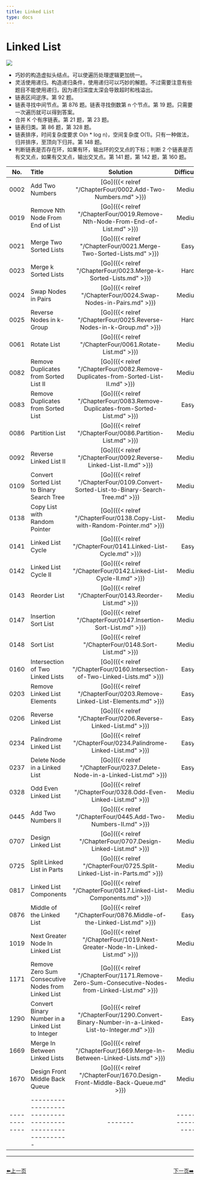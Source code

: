 ```yaml
---
title: Linked List
type: docs
---
```


# Linked List

![](https://img.halfrost.com/Leetcode/Linked_List.png)


- 巧妙的构造虚拟头结点。可以使遍历处理逻辑更加统一。
- 灵活使用递归。构造递归条件，使用递归可以巧妙的解题。不过需要注意有些题目不能使用递归，因为递归深度太深会导致超时和栈溢出。
- 链表区间逆序。第 92 题。
- 链表寻找中间节点。第 876 题。链表寻找倒数第 n 个节点。第 19 题。只需要一次遍历就可以得到答案。
- 合并 K 个有序链表。第 21 题，第 23 题。
- 链表归类。第 86 题，第 328 题。
- 链表排序，时间复杂度要求 O(n * log n)，空间复杂度 O(1)。只有一种做法，归并排序，至顶向下归并。第 148 题。
- 判断链表是否存在环，如果有环，输出环的交叉点的下标；判断 2 个链表是否有交叉点，如果有交叉点，输出交叉点。第 141 题，第 142 题，第 160 题。




| No.      | Title | Solution | Difficulty | TimeComplexity | SpaceComplexity |Favorite| Acceptance |
|:--------:|:------- | :--------: | :----------: | :----: | :-----: | :-----: |:-----: |
|0002|Add Two Numbers|[Go]({{< relref "/ChapterFour/0002.Add-Two-Numbers.md" >}})|Medium| O(n)| O(1)||35.2%|
|0019|Remove Nth Node From End of List|[Go]({{< relref "/ChapterFour/0019.Remove-Nth-Node-From-End-of-List.md" >}})|Medium| O(n)| O(1)||35.6%|
|0021|Merge Two Sorted Lists|[Go]({{< relref "/ChapterFour/0021.Merge-Two-Sorted-Lists.md" >}})|Easy| O(log n)| O(1)||55.7%|
|0023|Merge k Sorted Lists|[Go]({{< relref "/ChapterFour/0023.Merge-k-Sorted-Lists.md" >}})|Hard| O(log n)| O(1)|❤️|42.2%|
|0024|Swap Nodes in Pairs|[Go]({{< relref "/ChapterFour/0024.Swap-Nodes-in-Pairs.md" >}})|Medium| O(n)| O(1)||52.7%|
|0025|Reverse Nodes in k-Group|[Go]({{< relref "/ChapterFour/0025.Reverse-Nodes-in-k-Group.md" >}})|Hard| O(log n)| O(1)|❤️|44.4%|
|0061|Rotate List|[Go]({{< relref "/ChapterFour/0061.Rotate-List.md" >}})|Medium| O(n)| O(1)||31.6%|
|0082|Remove Duplicates from Sorted List II|[Go]({{< relref "/ChapterFour/0082.Remove-Duplicates-from-Sorted-List-II.md" >}})|Medium| O(n)| O(1)||39.0%|
|0083|Remove Duplicates from Sorted List|[Go]({{< relref "/ChapterFour/0083.Remove-Duplicates-from-Sorted-List.md" >}})|Easy| O(n)| O(1)||46.3%|
|0086|Partition List|[Go]({{< relref "/ChapterFour/0086.Partition-List.md" >}})|Medium| O(n)| O(1)|❤️|43.1%|
|0092|Reverse Linked List II|[Go]({{< relref "/ChapterFour/0092.Reverse-Linked-List-II.md" >}})|Medium| O(n)| O(1)|❤️|40.3%|
|0109|Convert Sorted List to Binary Search Tree|[Go]({{< relref "/ChapterFour/0109.Convert-Sorted-List-to-Binary-Search-Tree.md" >}})|Medium| O(log n)| O(n)||49.9%|
|0138|Copy List with Random Pointer|[Go]({{< relref "/ChapterFour/0138.Copy-List-with-Random-Pointer.md" >}})|Medium||||39.6%|
|0141|Linked List Cycle|[Go]({{< relref "/ChapterFour/0141.Linked-List-Cycle.md" >}})|Easy| O(n)| O(1)|❤️|42.3%|
|0142|Linked List Cycle II|[Go]({{< relref "/ChapterFour/0142.Linked-List-Cycle-II.md" >}})|Medium| O(n)| O(1)|❤️|39.4%|
|0143|Reorder List|[Go]({{< relref "/ChapterFour/0143.Reorder-List.md" >}})|Medium| O(n)| O(1)|❤️|40.3%|
|0147|Insertion Sort List|[Go]({{< relref "/ChapterFour/0147.Insertion-Sort-List.md" >}})|Medium| O(n)| O(1)|❤️|44.2%|
|0148|Sort List|[Go]({{< relref "/ChapterFour/0148.Sort-List.md" >}})|Medium| O(n log n)| O(n)|❤️|45.9%|
|0160|Intersection of Two Linked Lists|[Go]({{< relref "/ChapterFour/0160.Intersection-of-Two-Linked-Lists.md" >}})|Easy| O(n)| O(1)|❤️|42.7%|
|0203|Remove Linked List Elements|[Go]({{< relref "/ChapterFour/0203.Remove-Linked-List-Elements.md" >}})|Easy| O(n)| O(1)||39.1%|
|0206|Reverse Linked List|[Go]({{< relref "/ChapterFour/0206.Reverse-Linked-List.md" >}})|Easy| O(n)| O(1)||64.9%|
|0234|Palindrome Linked List|[Go]({{< relref "/ChapterFour/0234.Palindrome-Linked-List.md" >}})|Easy| O(n)| O(1)||40.3%|
|0237|Delete Node in a Linked List|[Go]({{< relref "/ChapterFour/0237.Delete-Node-in-a-Linked-List.md" >}})|Easy| O(n)| O(1)||66.4%|
|0328|Odd Even Linked List|[Go]({{< relref "/ChapterFour/0328.Odd-Even-Linked-List.md" >}})|Medium| O(n)| O(1)||56.9%|
|0445|Add Two Numbers II|[Go]({{< relref "/ChapterFour/0445.Add-Two-Numbers-II.md" >}})|Medium| O(n)| O(n)||56.1%|
|0707|Design Linked List|[Go]({{< relref "/ChapterFour/0707.Design-Linked-List.md" >}})|Medium| O(n)| O(1)||25.8%|
|0725|Split Linked List in Parts|[Go]({{< relref "/ChapterFour/0725.Split-Linked-List-in-Parts.md" >}})|Medium| O(n)| O(1)||52.8%|
|0817|Linked List Components|[Go]({{< relref "/ChapterFour/0817.Linked-List-Components.md" >}})|Medium| O(n)| O(1)||57.6%|
|0876|Middle of the Linked List|[Go]({{< relref "/ChapterFour/0876.Middle-of-the-Linked-List.md" >}})|Easy| O(n)| O(1)|❤️|68.9%|
|1019|Next Greater Node In Linked List|[Go]({{< relref "/ChapterFour/1019.Next-Greater-Node-In-Linked-List.md" >}})|Medium| O(n)| O(1)||58.2%|
|1171|Remove Zero Sum Consecutive Nodes from Linked List|[Go]({{< relref "/ChapterFour/1171.Remove-Zero-Sum-Consecutive-Nodes-from-Linked-List.md" >}})|Medium||||41.4%|
|1290|Convert Binary Number in a Linked List to Integer|[Go]({{< relref "/ChapterFour/1290.Convert-Binary-Number-in-a-Linked-List-to-Integer.md" >}})|Easy||||81.6%|
|1669|Merge In Between Linked Lists|[Go]({{< relref "/ChapterFour/1669.Merge-In-Between-Linked-Lists.md" >}})|Medium||||77.9%|
|1670|Design Front Middle Back Queue|[Go]({{< relref "/ChapterFour/1670.Design-Front-Middle-Back-Queue.md" >}})|Medium||||54.6%|
|------------|-------------------------------------------------------|-------| ----------------| ---------------|-------------|-------------|-------------|


----------------------------------------------
<div style="display: flex;justify-content: space-between;align-items: center;">
<p><a href="https://books.halfrost.com/leetcode/ChapterTwo/Two_Pointers/">⬅️上一页</a></p>
<p><a href="https://books.halfrost.com/leetcode/ChapterTwo/Stack/">下一页➡️</a></p>
</div>
